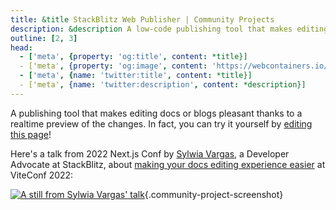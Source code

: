 ```yaml
---
title: &title StackBlitz Web Publisher | Community Projects
description: &description A low-code publishing tool that makes editing docs or blogs pleasant, built with WebContainer API.
outline: [2, 3]
head:
  - ['meta', {property: 'og:title', content: *title}]
  - ['meta', {property: 'og:image', content: 'https://webcontainers.io/img/og/guide-community_inspirations.png'}]
  - ['meta', {name: 'twitter:title', content: *title}]
  - ['meta', {name: 'twitter:description', content: *description}]
---
```

<script setup lang="ts">
import PageHeading from '@theme/components/CommunityProjects/CommunityProjectPageHeading.vue';
import Screenshot from '@theme/components/CommunityProjects/CommunityProjectScreenshot.vue';
</script>

<PageHeading title="StackBlitz Web Publisher" category="lowCode" />

A publishing tool that makes editing docs or blogs pleasant thanks to a realtime preview of the changes. In fact, you can try it yourself by [editing this page](https://stackblitz.com/~/github.com/stackblitz/webcontainer-docs/edit/main/docs/guides/community-inspirations.md?initialPath=%2Fguides%2Fcommunity-inspirations)!

<Screenshot src="/img/community/web_publisher.png" alt="Web Publisher" href="https://stackblitz.com/~/github.com/stackblitz/webcontainer-docs/edit/main/docs/community-projects/web-publisher.md?initialPath=%2Fcommunity-projects%2Fweb-publisher" />

Here's a talk from 2022 Next.js Conf by [Sylwia Vargas](https://twitter.com/sylwiavargas), a Developer Advocate at StackBlitz, about [making your docs editing experience easier](www.youtube.com/watch?v=B4rqK-o1QZw) at ViteConf 2022:

[![A still from Sylwia Vargas' talk](/img/community/sylwia_vargas_talk.png)](https://www.youtube.com/watch?v=B4rqK-o1QZw){.community-project-screenshot}
